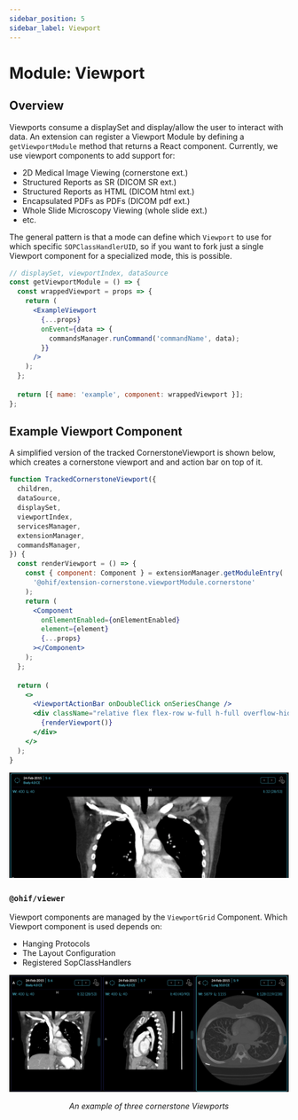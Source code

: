 ```yaml
---
sidebar_position: 5
sidebar_label: Viewport
---
```


# Module: Viewport

## Overview

Viewports consume a displaySet and display/allow the user to interact with data.
An extension can register a Viewport Module by defining a `getViewportModule`
method that returns a React component. Currently, we use viewport components to
add support for:

- 2D Medical Image Viewing (cornerstone ext.)
- Structured Reports as SR (DICOM SR ext.)
- Structured Reports as HTML (DICOM html ext.)
- Encapsulated PDFs as PDFs (DICOM pdf ext.)
- Whole Slide Microscopy Viewing (whole slide ext.)
- etc.

The general pattern is that a mode can define which `Viewport` to use for which
specific `SOPClassHandlerUID`, so if you want to fork just a single Viewport
component for a specialized mode, this is possible.

```jsx
// displaySet, viewportIndex, dataSource
const getViewportModule = () => {
  const wrappedViewport = props => {
    return (
      <ExampleViewport
        {...props}
        onEvent={data => {
          commandsManager.runCommand('commandName', data);
        }}
      />
    );
  };

  return [{ name: 'example', component: wrappedViewport }];
};
```

## Example Viewport Component

A simplified version of the tracked CornerstoneViewport is shown below, which
creates a cornerstone viewport and and action bar on top of it.

```jsx
function TrackedCornerstoneViewport({
  children,
  dataSource,
  displaySet,
  viewportIndex,
  servicesManager,
  extensionManager,
  commandsManager,
}) {
  const renderViewport = () => {
    const { component: Component } = extensionManager.getModuleEntry(
      '@ohif/extension-cornerstone.viewportModule.cornerstone'
    );
    return (
      <Component
        onElementEnabled={onElementEnabled}
        element={element}
        {...props}
      ></Component>
    );
  };

  return (
    <>
      <ViewportActionBar onDoubleClick onSeriesChange />
      <div className="relative flex flex-row w-full h-full overflow-hidden">
        {renderViewport()}
      </div>
    </>
  );
}
```

![viewportModule](../../../assets/img/viewportModule.png)

### `@ohif/viewer`

Viewport components are managed by the `ViewportGrid` Component. Which Viewport
component is used depends on:

- Hanging Protocols
- The Layout Configuration
- Registered SopClassHandlers

![viewportModule-layout](../../../assets/img/viewportModule-layout.png)

<center><i>An example of three cornerstone Viewports</i></center>
